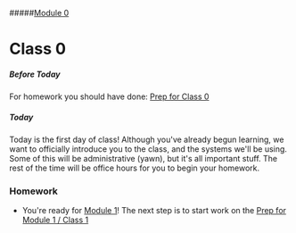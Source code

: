 #####[Module 0](../..)

# Class 0

##### Before Today
For homework you should have done: [Prep for Class 0](../class0-prep)

##### Today
Today is the first day of class! Although you've already begun learning, we want to officially introduce you to the class, and the systems we'll be using. Some of this will be administrative (yawn), but it's all important stuff. The rest of the time will be office hours for you to begin your homework.


### Homework

* You're ready for [Module 1](../../../module1)! The next step is to start work on the [Prep for Module 1 / Class 1](../../../module1/class1-prep)
